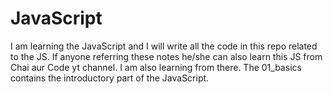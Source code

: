 # JavaScript
I am learning the JavaScript and I will write all the code in this repo related to the JS.
If anyone referring these notes he/she can also learn this JS from Chai aur Code yt channel. 
I am also learning from there.
The 01_basics contains the introductory part of the JavaScript.
